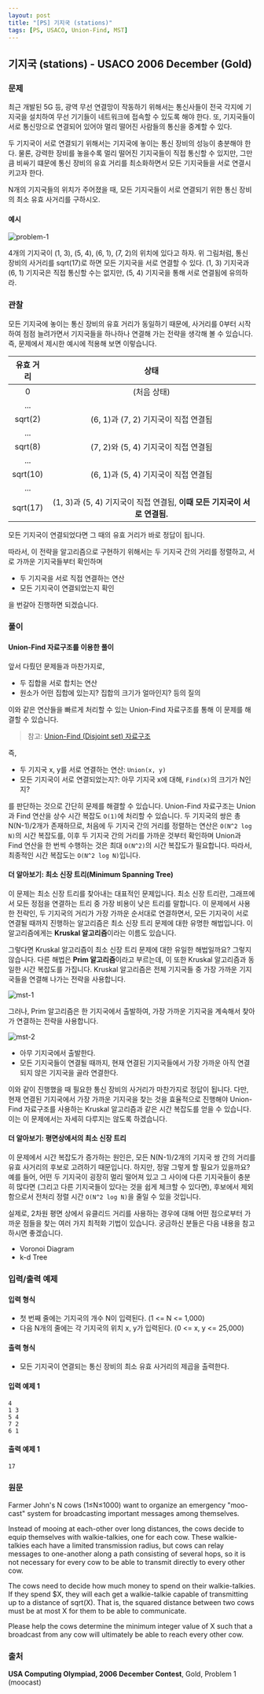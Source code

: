 ```yaml
---
layout: post
title: "[PS] 기지국 (stations)"
tags: [PS, USACO, Union-Find, MST]
---
```

## 기지국 (stations) - USACO 2006 December (Gold)

### 문제

최근 개발된 5G 등, 광역 무선 연결망이 작동하기 위해서는 통신사들이 전국 각지에 기지국을 설치하여 무선 기기들이 네트워크에 접속할 수 있도록 해야 한다. 또, 기지국들이 서로 통신망으로 연결되어 있어야 멀리 떨어진 사람들의 통신을 중계할 수 있다.

두 기지국이 서로 연결되기 위해서는 기지국에 놓이는 통신 장비의 성능이 충분해야 한다. 물론, 강력한 장비를 놓을수록 멀리 떨어진 기지국들이 직접 통신할 수 있지만, 그만큼 비싸기 떄문에 통신 장비의 유효 거리를 최소화하면서 모든 기지국들을 서로 연결시키고자 한다.

<!--more-->

N개의 기지국들의 위치가 주어졌을 때, 모든 기지국들이 서로 연결되기 위한 통신 장비의 최소 유효 사거리를 구하시오.

#### 예시

![problem-1]({{site.url}}/images/ps-stations-problem-1.PNG)

4개의 기지국이 (1, 3), (5, 4), (6, 1), (7, 2)의 위치에 있다고 하자. 위 그림처럼, 통신 장비의 사거리를 sqrt(17)로 하면 모든 기지국을 서로 연결할 수 있다. (1, 3) 기지국과 (6, 1) 기지국은 직접 통신할 수는 없지만, (5, 4) 기지국을 통해 서로 연결됨에 유의하라.

### 관찰

모든 기지국에 놓이는 통신 장비의 유효 거리가 동일하기 때문에, 사거리를 0부터 시작하여 점점 늘려가면서 기지국들을 하나하나 연결해 가는 전략을 생각해 볼 수 있습니다. 즉, 문제에서 제시한 예시에 적용해 보면 이렇습니다.

| 유효 거리 | 상태 |
| :-: | :-: |
| 0 | (처음 상태) |
| ... | |
| sqrt(2) | (6, 1)과 (7, 2) 기지국이 직접 연결됨 |
| ... | |
| sqrt(8) | (7, 2)와 (5, 4) 기지국이 직접 연결됨 |
| ... | |
| sqrt(10) | (6, 1)과 (5, 4) 기지국이 직접 연결됨
| ... | |
| sqrt(17) | (1, 3)과 (5, 4) 기지국이 직접 연결됨, **이때 모든 기지국이 서로 연결됨.** |

모든 기지국이 연결되었다면 그 때의 유효 거리가 바로 정답이 됩니다.

따라서, 이 전략을 알고리즘으로 구현하기 위해서는 두 기지국 간의 거리를 정렬하고, 서로 가까운 기지국들부터 확인하며
- 두 기지국을 서로 직접 연결하는 연산
- 모든 기지국이 연결되었는지 확인

을 번갈아 진행하면 되겠습니다.

### 풀이

#### Union-Find 자료구조를 이용한 풀이

앞서 다뤘던 문제들과 마찬가지로,

- 두 집합을 서로 합치는 연산
- 원소가 어떤 집합에 있는지? 집합의 크기가 얼마인지? 등의 질의

이와 같은 연산들을 빠르게 처리할 수 있는 Union-Find 자료구조를 통해 이 문제를 해결할 수 있습니다.

> 참고: [Union-Find (Disjoint set) 자료구조]({{site.url}}/2019/04/25/ps-union-find) 

즉,

- 두 기지국 x, y를 서로 연결하는 연산: `Union(x, y)`
- 모든 기지국이 서로 연결되었는지?: 아무 기지국 x에 대해, `Find(x)`의 크기가 N인지?

를 판단하는 것으로 간단히 문제를 해결할 수 있습니다. Union-Find 자료구조는 Union과 Find 연산을 상수 시간 복잡도 `O(1)`에 처리할 수 있습니다. 두 기지국의 쌍은 총 N(N-1)/2개가 존재하므로, 처음에 두 기지국 간의 거리를 정렬하는 연산은 `O(N^2 log N)`의 시간 복잡도를, 이후 두 기지국 간의 거리를 가까운 것부터 확인하며 Union과 Find 연산을 한 번씩 수행하는 것은 최대 `O(N^2)`의 시간 복잡도가 필요합니다. 따라서, 최종적인 시간 복잡도는 `O(N^2 log N)`입니다.

#### 더 알아보기: 최소 신장 트리(Minimum Spanning Tree)

이 문제는 최소 신장 트리를 찾아내는 대표적인 문제입니다. 최소 신장 트리란, 그래프에서 모든 정점을 연결하는 트리 중 가장 비용이 낮은 트리를 말합니다. 이 문제에서 사용한 전략인, 두 기지국의 거리가 가장 가까운 순서대로 연결하면서, 모든 기지국이 서로 연결될 때까지 진행하는 알고리즘은 최소 신장 트리 문제에 대한 유명한 해법입니다. 이 알고리즘에게는 **Kruskal 알고리즘**이라는 이름도 있습니다.

그렇다면 Kruskal 알고리즘이 최소 신장 트리 문제에 대한 유일한 해법일까요? 그렇지 않습니다. 다른 해법은 **Prim 알고리즘**이라고 부르는데, 이 또한 Kruskal 알고리즘과 동일한 시간 복잡도를 가집니다. Kruskal 알고리즘은 전체 기지국들 중 가장 가까운 기지국들을 연결해 나가는 전략을 사용합니다.

![mst-1]({{site.url}}/images/ps-stations-mst-1.PNG)

그러나, Prim 알고리즘은 한 기지국에서 출발하여, 가장 가까운 기지국을 계속해서 찾아가 연결하는 전략을 사용합니다.

![mst-2]({{site.url}}/images/ps-stations-mst-2.PNG)

- 아무 기지국에서 출발한다.
- 모든 기지국들이 연결될 때까지, 현재 연결된 기지국들에서 가장 가까운 아직 연결되지 않은 기지국을 골라 연결한다.

이와 같이 진행했을 때 필요한 통신 장비의 사거리가 마찬가지로 정답이 됩니다. 다만, 현재 연결된 기지국에서 가장 가까운 기지국을 찾는 것을 효율적으로 진행해야 Union-Find 자료구조를 사용하는 Kruskal 알고리즘과 같은 시간 복잡도를 얻을 수 있습니다. 이는 이 문제에서는 자세히 다루지는 않도록 하겠습니다.

#### 더 알아보기: 평면상에서의 최소 신장 트리

이 문제에서 시간 복잡도가 증가하는 원인은, 모든 N(N-1)/2개의 기지국 쌍 간의 거리를 유효 사거리의 후보로 고려하기 때문입니다. 하지만, 정말 그렇게 할 필요가 있을까요? 예를 들어, 어떤 두 기지국이 굉장히 멀리 떨어져 있고 그 사이에 다른 기지국들이 충분히 많다면 (그리고 다른 기지국들이 있다는 것을 쉽게 체크할 수 있다면), 후보에서 제외함으로서 전처리 정렬 시간 `O(N^2 log N)`을 줄일 수 있을 것입니다.

실제로, 2차원 평면 상에서 유클리드 거리를 사용하는 경우에 대해 어떤 점으로부터 가까운 점들을 찾는 여러 가지 최적화 기법이 있습니다. 궁금하신 분들은 다음 내용을 참고하시면 좋겠습니다.

- Voronoi Diagram
- k-d Tree

### 입력/출력 예제

#### 입력 형식

- 첫 번째 줄에는 기지국의 개수 N이 입력된다. (1 <= N <= 1,000)
- 다음 N개의 줄에는 각 기지국의 위치 x, y가 입력된다. (0 <= x, y <= 25,000)

#### 출력 형식

- 모든 기지국이 연결되는 통신 장비의 최소 유효 사거리의 제곱을 출력한다.

#### 입력 예제 1
```
4
1 3
5 4
7 2
6 1
```

#### 출력 예제 1
```
17
```


### 원문

Farmer John's N cows (1≤N≤1000) want to organize an emergency "moo-cast" system for broadcasting important messages among themselves.

Instead of mooing at each-other over long distances, the cows decide to equip themselves with walkie-talkies, one for each cow. These walkie-talkies each have a limited transmission radius, but cows can relay messages to one-another along a path consisting of several hops, so it is not necessary for every cow to be able to transmit directly to every other cow.
 
The cows need to decide how much money to spend on their walkie-talkies. If they spend $X, they will each get a walkie-talkie capable of transmitting up to a distance of sqrt(X). That is, the squared distance between two cows must be at most X for them to be able to communicate.
 
Please help the cows determine the minimum integer value of X such that a broadcast from any cow will ultimately be able to reach every other cow.

### 출처
**USA Computing Olympiad, 2006 December Contest**, Gold, Problem 1 (moocast)
